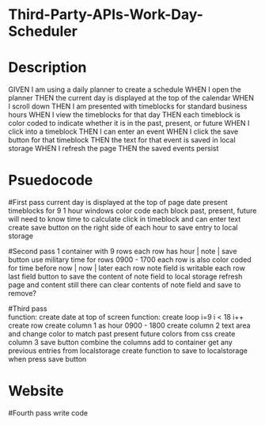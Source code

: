 # Third-Party-APIs-Work-Day-Scheduler

# Description
GIVEN I am using a daily planner to create a schedule
WHEN I open the planner
THEN the current day is displayed at the top of the calendar
WHEN I scroll down
THEN I am presented with timeblocks for standard business hours
WHEN I view the timeblocks for that day
THEN each timeblock is color coded to indicate whether it is in the past, present, or future
WHEN I click into a timeblock
THEN I can enter an event
WHEN I click the save button for that timeblock
THEN the text for that event is saved in local storage
WHEN I refresh the page
THEN the saved events persist

# Psuedocode
#First pass
current day is displayed at the top of page date
present timeblocks for 9 1 hour windows
color code each block past, present, future will need to know time to calculate
click in timeblock and can enter text 
create save button on the right side of each hour to save entry to local storage 

#Second pass 
1 container with 9 rows 
each row has   hour | note		| save button 
use military time for rows 0900 - 1700 
each row is also color coded for time before now | now | later 
each row note field is writable
each row last field button to save the content of note field to local storage
refresh page and content still there
can clear contents of note field and save to remove?

#Third pass  
function: create date at top of screen
function: create loop i=9 i < 18 i++
create row 
create column 1 as hour 0900 - 1800 
create column 2 text area and change color to match past present future colors from css 
create column 3 save button
combine the columns
add to container 
get any previous entries from localstorage
create function to save to localstorage when press save button

# Website


#Fourth pass write code